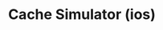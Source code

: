 ---
layout: portfolio_detail
order: 6
title:  Cache Simulator (ios)
name: cache-simulator
badge-description: an ios application for simulating caching Algorithms in CPU
filter: filter-mobile
badge-image: badge.jpeg
category: Mobile
client:
project-date: Spring 2016
project-url:
github-repository: abradat/CacheSimulator
full-description:
images:
    - address: 'direct-mapped.png'
      caption: 'Direct Mapped strategy procedure'
    - address: 'result.png'
      caption: 'Result of the direct mapped strategy'
    - address: 'architecture.png'
      caption: 'Overall architecture of the application'
---
